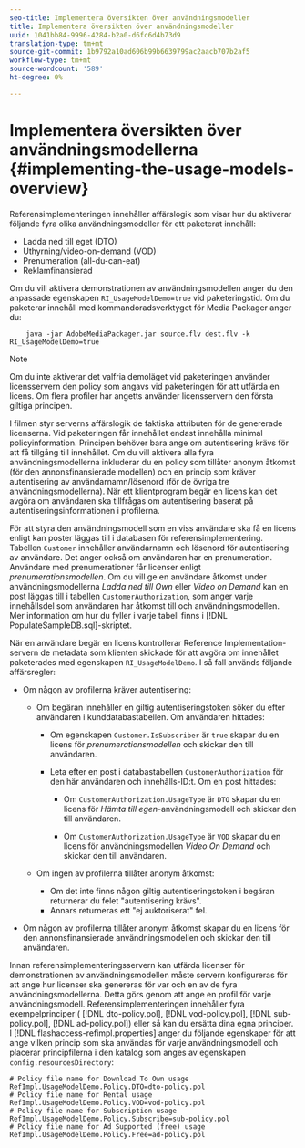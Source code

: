 ```yaml
---
seo-title: Implementera översikten över användningsmodeller
title: Implementera översikten över användningsmodeller
uuid: 1041bb84-9996-4284-b2a0-d6fc6d4b73d9
translation-type: tm+mt
source-git-commit: 1b9792a10ad606b99b6639799ac2aacb707b2af5
workflow-type: tm+mt
source-wordcount: '589'
ht-degree: 0%

---
```



# Implementera översikten över användningsmodellerna {#implementing-the-usage-models-overview}

Referensimplementeringen innehåller affärslogik som visar hur du aktiverar följande fyra olika användningsmodeller för ett paketerat innehåll:

* Ladda ned till eget (DTO)
* Uthyrning/video-on-demand (VOD)
* Prenumeration (all-du-can-eat)
* Reklamfinansierad

Om du vill aktivera demonstrationen av användningsmodellen anger du den anpassade egenskapen `RI_UsageModelDemo=true` vid paketeringstid. Om du paketerar innehåll med kommandoradsverktyget för Media Packager anger du:

```
    java -jar AdobeMediaPackager.jar source.flv dest.flv -k RI_UsageModelDemo=true
```

>[!NOTE]
>
>Om du inte aktiverar det valfria demoläget vid paketeringen använder licensservern den policy som angavs vid paketeringen för att utfärda en licens. Om flera profiler har angetts använder licensservern den första giltiga principen.

I filmen styr serverns affärslogik de faktiska attributen för de genererade licenserna. Vid paketeringen får innehållet endast innehålla minimal policyinformation. Principen behöver bara ange om autentisering krävs för att få tillgång till innehållet. Om du vill aktivera alla fyra användningsmodellerna inkluderar du en policy som tillåter anonym åtkomst (för den annonsfinansierade modellen) och en princip som kräver autentisering av användarnamn/lösenord (för de övriga tre användningsmodellerna). När ett klientprogram begär en licens kan det avgöra om användaren ska tillfrågas om autentisering baserat på autentiseringsinformationen i profilerna.

För att styra den användningsmodell som en viss användare ska få en licens enligt kan poster läggas till i databasen för referensimplementering. Tabellen `Customer` innehåller användarnamn och lösenord för autentisering av användare. Det anger också om användaren har en prenumeration. Användare med prenumerationer får licenser enligt *prenumerationsmodellen*. Om du vill ge en användare åtkomst under användningsmodellerna *Ladda ned till Own* eller *Video on Demand* kan en post läggas till i tabellen `CustomerAuthorization`, som anger varje innehållsdel som användaren har åtkomst till och användningsmodellen. Mer information om hur du fyller i varje tabell finns i [!DNL PopulateSampleDB.sql]-skriptet.

När en användare begär en licens kontrollerar Reference Implementation-servern de metadata som klienten skickade för att avgöra om innehållet paketerades med egenskapen `RI_UsageModelDemo`. I så fall används följande affärsregler:

* Om någon av profilerna kräver autentisering:

   * Om begäran innehåller en giltig autentiseringstoken söker du efter användaren i kunddatabastabellen. Om användaren hittades:

      * Om egenskapen `Customer.IsSubscriber` är `true` skapar du en licens för *prenumerationsmodellen* och skickar den till användaren.

      * Leta efter en post i databastabellen `CustomerAuthorization` för den här användaren och innehålls-ID:t. Om en post hittades:

         * Om `CustomerAuthorization.UsageType` är `DTO` skapar du en licens för *Hämta till egen*-användningsmodell och skickar den till användaren.

         * Om `CustomerAuthorization.UsageType` är `VOD` skapar du en licens för användningsmodellen *Video On Demand* och skickar den till användaren.
   * Om ingen av profilerna tillåter anonym åtkomst:

      * Om det inte finns någon giltig autentiseringstoken i begäran returnerar du felet &quot;autentisering krävs&quot;.
      * Annars returneras ett &quot;ej auktoriserat&quot; fel.


* Om någon av profilerna tillåter anonym åtkomst skapar du en licens för den annonsfinansierade användningsmodellen och skickar den till användaren.

Innan referensimplementeringsservern kan utfärda licenser för demonstrationen av användningsmodellen måste servern konfigureras för att ange hur licenser ska genereras för var och en av de fyra användningsmodellerna. Detta görs genom att ange en profil för varje användningsmodell. Referensimplementeringen innehåller fyra exempelprinciper ( [!DNL dto-policy.pol], [!DNL vod-policy.pol], [!DNL sub-policy.pol], [!DNL ad-policy.pol]) eller så kan du ersätta dina egna principer. I [!DNL flashaccess-refimpl.properties] anger du följande egenskaper för att ange vilken princip som ska användas för varje användningsmodell och placerar principfilerna i den katalog som anges av egenskapen `config.resourcesDirectory`:

```
# Policy file name for Download To Own usage  
RefImpl.UsageModelDemo.Policy.DTO=dto-policy.pol  
# Policy file name for Rental usage  
RefImpl.UsageModelDemo.Policy.VOD=vod-policy.pol  
# Policy file name for Subscription usage  
RefImpl.UsageModelDemo.Policy.Subscribe=sub-policy.pol  
# Policy file name for Ad Supported (free) usage  
RefImpl.UsageModelDemo.Policy.Free=ad-policy.pol
```

